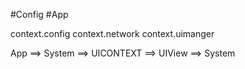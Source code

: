 #Config
#App

context.config
context.network
context.uimanger

App ==> System ==> UICONTEXT ==> UIView ==> System
